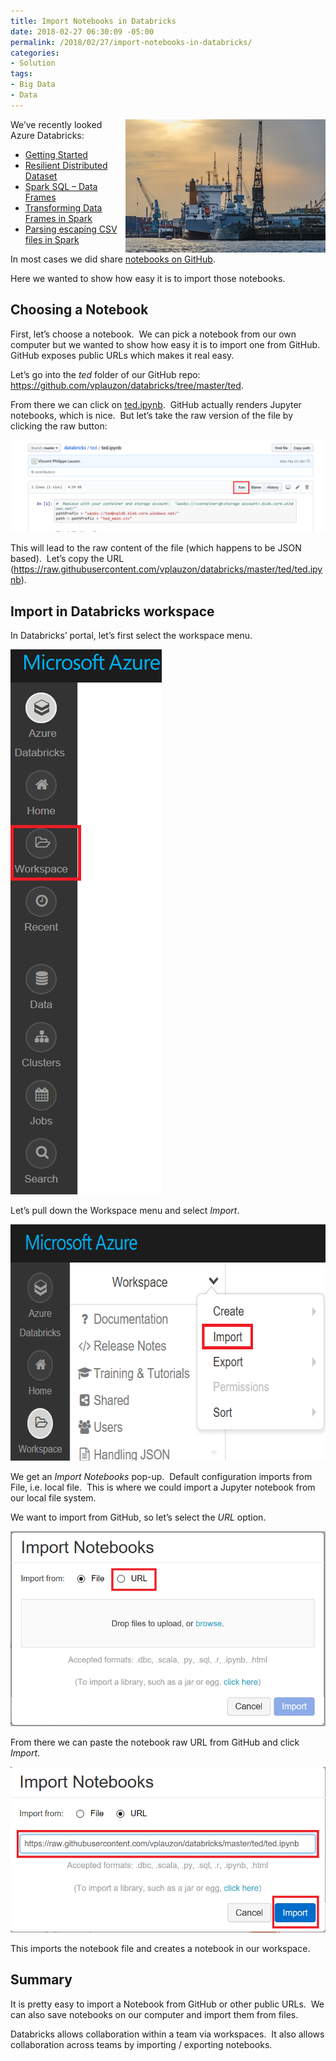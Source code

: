 ```yaml
---
title: Import Notebooks in Databricks
date: 2018-02-27 06:30:09 -05:00
permalink: /2018/02/27/import-notebooks-in-databricks/
categories:
- Solution
tags:
- Big Data
- Data
---
```

<a href="/assets/2018/2/import-notebooks-in-databricks/pexels-photo-70418.jpg"><img style="border:0 currentcolor;float:right;display:inline;background-image:none;" title="pexels-photo-70418" src="/assets/2018/2/import-notebooks-in-databricks/pexels-photo-70418_thumb.jpg" alt="pexels-photo-70418" width="320" height="213" align="right" border="0" /></a>

We’ve recently looked Azure Databricks:
<ul>
 	<li><a href="https://vincentlauzon.com/2017/12/18/azure-databricks-getting-started/">Getting Started</a></li>
 	<li><a href="https://vincentlauzon.com/2018/01/17/azure-databricks-rdd-resilient-distributed-dataset/">Resilient Distributed Dataset</a></li>
 	<li><a href="https://vincentlauzon.com/2018/01/24/azure-databricks-spark-sql-data-frames/">Spark SQL – Data Frames</a></li>
 	<li><a href="https://vincentlauzon.com/2018/01/31/transforming-data-frames-in-spark/">Transforming Data Frames in Spark</a></li>
 	<li><a href="https://vincentlauzon.com/2018/02/07/parsing-escaping-csv-files-in-spark/">Parsing escaping CSV files in Spark</a></li>
</ul>
In most cases we did share <a href="https://github.com/vplauzon/databricks">notebooks on GitHub</a>.

Here we wanted to show how easy it is to import those notebooks.
<h2>Choosing a Notebook</h2>
First, let’s choose a notebook.  We can pick a notebook from our own computer but we wanted to show how easy it is to import one from GitHub.  GitHub exposes public URLs which makes it real easy.

Let’s go into the <em>ted</em> folder of our GitHub repo:  <a title="https://github.com/vplauzon/databricks/tree/master/ted" href="https://github.com/vplauzon/databricks/tree/master/ted">https://github.com/vplauzon/databricks/tree/master/ted</a>.

From there we can click on <a href="https://github.com/vplauzon/databricks/blob/master/ted/ted.ipynb">ted.ipynb</a>.  GitHub actually renders Jupyter notebooks, which is nice.  But let’s take the raw version of the file by clicking the raw button:

<a href="/assets/2018/2/import-notebooks-in-databricks/image.png"><img style="border:0 currentcolor;display:inline;background-image:none;" title="image" src="/assets/2018/2/import-notebooks-in-databricks/image_thumb.png" alt="image" border="0" /></a>

This will lead to the raw content of the file (which happens to be JSON based).  Let’s copy the URL (<a title="https://raw.githubusercontent.com/vplauzon/databricks/master/ted/ted.ipynb" href="https://raw.githubusercontent.com/vplauzon/databricks/master/ted/ted.ipynb">https://raw.githubusercontent.com/vplauzon/databricks/master/ted/ted.ipynb</a>).
<h2>Import in Databricks workspace</h2>
In Databricks’ portal, let’s first select the workspace menu.

<a href="/assets/2018/2/import-notebooks-in-databricks/image1.png"><img style="border:0 currentcolor;display:inline;background-image:none;" title="image" src="/assets/2018/2/import-notebooks-in-databricks/image_thumb1.png" alt="image" border="0" /></a>

Let’s pull down the Workspace menu and select <em>Import</em>.

<a href="/assets/2018/2/import-notebooks-in-databricks/image2.png"><img style="border:0 currentcolor;display:inline;background-image:none;" title="image" src="/assets/2018/2/import-notebooks-in-databricks/image_thumb2.png" alt="image" width="617" height="378" border="0" /></a>

We get an <em>Import Notebooks</em> pop-up.  Default configuration imports from File, i.e. local file.  This is where we could import a Jupyter notebook from our local file system.

We want to import from GitHub, so let’s select the <em>URL</em> option.

<a href="/assets/2018/2/import-notebooks-in-databricks/image3.png"><img style="border:0 currentcolor;display:inline;background-image:none;" title="image" src="/assets/2018/2/import-notebooks-in-databricks/image_thumb3.png" alt="image" border="0" /></a>

From there we can paste the notebook raw URL from GitHub and click <em>Import</em>.

<a href="/assets/2018/2/import-notebooks-in-databricks/image4.png"><img style="border:0 currentcolor;display:inline;background-image:none;" title="image" src="/assets/2018/2/import-notebooks-in-databricks/image_thumb4.png" alt="image" border="0" /></a>

This imports the notebook file and creates a notebook in our workspace.
<h2>Summary</h2>
It is pretty easy to import a Notebook from GitHub or other public URLs.  We can also save notebooks on our computer and import them from files.

Databricks allows collaboration within a team via workspaces.  It also allows collaboration across teams by importing / exporting notebooks.
